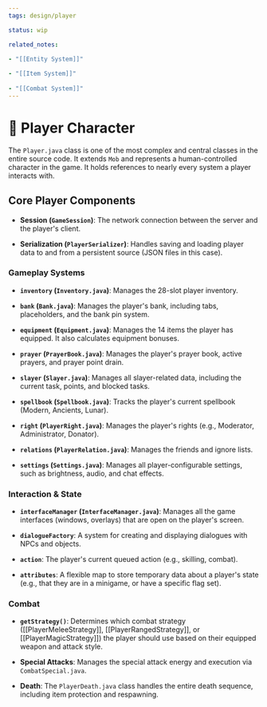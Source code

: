 ```yaml
---
tags: design/player

status: wip

related_notes:

- "[[Entity System]]"
    
- "[[Item System]]"
    
- "[[Combat System]]"
---
```


# 👤 Player Character

The `Player.java` class is one of the most complex and central classes in the entire source code. It extends `Mob` and represents a human-controlled character in the game. It holds references to nearly every system a player interacts with.

## Core Player Components

- **Session (`GameSession`)**: The network connection between the server and the player's client.
    
- **Serialization (`PlayerSerializer`)**: Handles saving and loading player data to and from a persistent source (JSON files in this case).
    

### Gameplay Systems

- **`inventory` (`Inventory.java`)**: Manages the 28-slot player inventory.
    
- **`bank` (`Bank.java`)**: Manages the player's bank, including tabs, placeholders, and the bank pin system.
    
- **`equipment` (`Equipment.java`)**: Manages the 14 items the player has equipped. It also calculates equipment bonuses.
    
- **`prayer` (`PrayerBook.java`)**: Manages the player's prayer book, active prayers, and prayer point drain.
    
- **`slayer` (`Slayer.java`)**: Manages all slayer-related data, including the current task, points, and blocked tasks.
    
- **`spellbook` (`Spellbook.java`)**: Tracks the player's current spellbook (Modern, Ancients, Lunar).
    
- **`right` (`PlayerRight.java`)**: Manages the player's rights (e.g., Moderator, Administrator, Donator).
    
- **`relations` (`PlayerRelation.java`)**: Manages the friends and ignore lists.
    
- **`settings` (`Settings.java`)**: Manages all player-configurable settings, such as brightness, audio, and chat effects.
    

### Interaction & State

- **`interfaceManager` (`InterfaceManager.java`)**: Manages all the game interfaces (windows, overlays) that are open on the player's screen.
    
- **`dialogueFactory`**: A system for creating and displaying dialogues with NPCs and objects.
    
- **`action`**: The player's current queued action (e.g., skilling, combat).
    
- **`attributes`**: A flexible map to store temporary data about a player's state (e.g., that they are in a minigame, or have a specific flag set).
    

### Combat

- **`getStrategy()`**: Determines which combat strategy ([[PlayerMeleeStrategy]], [[PlayerRangedStrategy]], or [[PlayerMagicStrategy]]) the player should use based on their equipped weapon and attack style.
    
- **Special Attacks**: Manages the special attack energy and execution via `CombatSpecial.java`.
    
- **Death**: The `PlayerDeath.java` class handles the entire death sequence, including item protection and respawning.